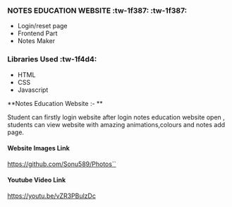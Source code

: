   ### NOTES EDUCATION WEBSITE           :tw-1f387: :tw-1f387:                 

- Login/reset page 
- Frontend Part
- Notes Maker

### Libraries Used :tw-1f4d4:

- HTML
- CSS
- Javascript



**Notes Education Website :- **

Student can firstly login website after login notes education website open , students can view website with amazing animations,colours and notes add page.


#### Website Images Link
https://github.com/Sonu589/Photos``

#### Youtube Video Link
https://youtu.be/vZR3PBulzDc
